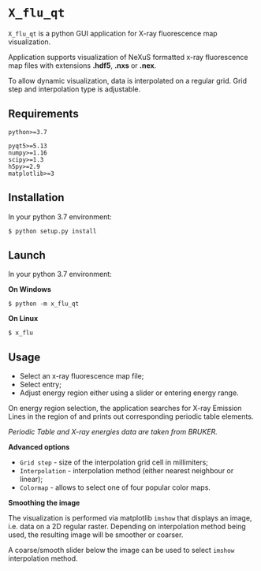 # `X_flu_qt` 
`X_flu_qt` is a python GUI application for X-ray fluorescence map visualization.

Application supports visualization of NeXuS formatted x-ray fluorescence map files with extensions 
**.hdf5**, **.nxs** or **.nex**.
                        
To allow dynamic visualization, data is interpolated on a regular grid. Grid step and interpolation type is adjustable.

## Requirements
    python>=3.7
    
    pyqt5>=5.13
    numpy>=1.16
	scipy>=1.3
    h5py>=2.9
    matplotlib>=3

## Installation
In your python 3.7 environment:

    $ python setup.py install

## Launch
In your python 3.7 environment:

**On Windows**

    $ python -m x_flu_qt
    
**On Linux**

    $ x_flu

## Usage
* Select an x-ray fluorescence map file;
* Select entry;
* Adjust energy region either using a slider or entering energy range.

On energy region selection, the application searches for X-ray Emission Lines 
in the region of and prints out corresponding periodic table elements.

*Periodic Table and X-ray energies data are taken from BRUKER.*

**Advanced options**

* `Grid step` - size of the interpolation grid cell in millimiters;
* `Interpolation` - interpolation method (either nearest neighbour or linear);
* `Colormap` - allows to select one of four popular color maps.


**Smoothing the image**

The visualization is performed via matplotlib `imshow` that displays an image, 
i.e. data on a 2D regular raster. Depending on interpolation method being used, 
the resulting image will be smoother or coarser.

A coarse/smooth slider below the image can be used to select `imshow` 
interpolation method.